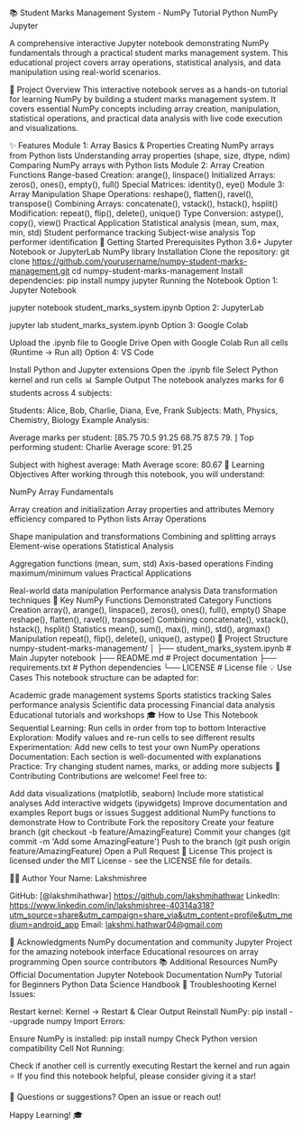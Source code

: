 📚 Student Marks Management System - NumPy Tutorial
Python NumPy Jupyter

A comprehensive interactive Jupyter notebook demonstrating NumPy fundamentals through a practical student marks management system. This educational project covers array operations, statistical analysis, and data manipulation using real-world scenarios.

🎯 Project Overview
This interactive notebook serves as a hands-on tutorial for learning NumPy by building a student marks management system. It covers essential NumPy concepts including array creation, manipulation, statistical operations, and practical data analysis with live code execution and visualizations.

✨ Features
Module 1: Array Basics & Properties
Creating NumPy arrays from Python lists
Understanding array properties (shape, size, dtype, ndim)
Comparing NumPy arrays with Python lists
Module 2: Array Creation Functions
Range-based Creation: arange(), linspace()
Initialized Arrays: zeros(), ones(), empty(), full()
Special Matrices: identity(), eye()
Module 3: Array Manipulation
Shape Operations: reshape(), flatten(), ravel(), transpose()
Combining Arrays: concatenate(), vstack(), hstack(), hsplit()
Modification: repeat(), flip(), delete(), unique()
Type Conversion: astype(), copy(), view()
Practical Application
Statistical analysis (mean, sum, max, min, std)
Student performance tracking
Subject-wise analysis
Top performer identification
🚀 Getting Started
Prerequisites
Python 3.6+
Jupyter Notebook or JupyterLab
NumPy library
Installation
Clone the repository:
git clone https://github.com/yourusername/numpy-student-marks-management.git
cd numpy-student-marks-management
Install dependencies:
pip install numpy jupyter
Running the Notebook
Option 1: Jupyter Notebook

jupyter notebook student_marks_system.ipynb
Option 2: JupyterLab

jupyter lab student_marks_system.ipynb
Option 3: Google Colab

Upload the .ipynb file to Google Drive
Open with Google Colab
Run all cells (Runtime → Run all)
Option 4: VS Code

Install Python and Jupyter extensions
Open the .ipynb file
Select Python kernel and run cells
📊 Sample Output
The notebook analyzes marks for 6 students across 4 subjects:

Students: Alice, Bob, Charlie, Diana, Eve, Frank
Subjects: Math, Physics, Chemistry, Biology
Example Analysis:

Average marks per student: [85.75 70.5  91.25 68.75 87.5  79.  ]
Top performing student: Charlie
Average score: 91.25

Subject with highest average: Math
Average score: 80.67
📖 Learning Objectives
After working through this notebook, you will understand:

NumPy Array Fundamentals

Array creation and initialization
Array properties and attributes
Memory efficiency compared to Python lists
Array Operations

Shape manipulation and transformations
Combining and splitting arrays
Element-wise operations
Statistical Analysis

Aggregation functions (mean, sum, std)
Axis-based operations
Finding maximum/minimum values
Practical Applications

Real-world data manipulation
Performance analysis
Data transformation techniques
🔧 Key NumPy Functions Demonstrated
Category	Functions
Creation	array(), arange(), linspace(), zeros(), ones(), full(), empty()
Shape	reshape(), flatten(), ravel(), transpose()
Combining	concatenate(), vstack(), hstack(), hsplit()
Statistics	mean(), sum(), max(), min(), std(), argmax()
Manipulation	repeat(), flip(), delete(), unique(), astype()
📁 Project Structure
numpy-student-marks-management/
│
├── student_marks_system.ipynb    # Main Jupyter notebook
├── README.md                      # Project documentation
├── requirements.txt               # Python dependencies
└── LICENSE                        # License file
💡 Use Cases
This notebook structure can be adapted for:

Academic grade management systems
Sports statistics tracking
Sales performance analysis
Scientific data processing
Financial data analysis
Educational tutorials and workshops
🎓 How to Use This Notebook
Sequential Learning: Run cells in order from top to bottom
Interactive Exploration: Modify values and re-run cells to see different results
Experimentation: Add new cells to test your own NumPy operations
Documentation: Each section is well-documented with explanations
Practice: Try changing student names, marks, or adding more subjects
🤝 Contributing
Contributions are welcome! Feel free to:

Add data visualizations (matplotlib, seaborn)
Include more statistical analyses
Add interactive widgets (ipywidgets)
Improve documentation and examples
Report bugs or issues
Suggest additional NumPy functions to demonstrate
How to Contribute
Fork the repository
Create your feature branch (git checkout -b feature/AmazingFeature)
Commit your changes (git commit -m 'Add some AmazingFeature')
Push to the branch (git push origin feature/AmazingFeature)
Open a Pull Request
📝 License
This project is licensed under the MIT License - see the LICENSE file for details.

👨‍💻 Author
Your Name: Lakshmishree

GitHub: [@lakshmihathwar] https://github.com/lakshmihathwar
LinkedIn: https://www.linkedin.com/in/lakshmishree-40314a318?utm_source=share&utm_campaign=share_via&utm_content=profile&utm_medium=android_app
Email: lakshmi.hathwar04@gmail.com

🙏 Acknowledgments
NumPy documentation and community
Jupyter Project for the amazing notebook interface
Educational resources on array programming
Open source contributors
📚 Additional Resources
NumPy Official Documentation
Jupyter Notebook Documentation
NumPy Tutorial for Beginners
Python Data Science Handbook
🐛 Troubleshooting
Kernel Issues:

Restart kernel: Kernel → Restart & Clear Output
Reinstall NumPy: pip install --upgrade numpy
Import Errors:

Ensure NumPy is installed: pip install numpy
Check Python version compatibility
Cell Not Running:

Check if another cell is currently executing
Restart the kernel and run again
⭐ If you find this notebook helpful, please consider giving it a star!

📧 Questions or suggestions? Open an issue or reach out!

Happy Learning! 🎓